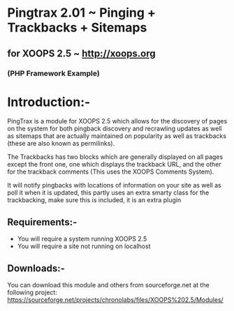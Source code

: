 # Pingtrax 2.01 ~ Pinging + Trackbacks + Sitemaps
## for XOOPS 2.5 ~ http://xoops.org
### (PHP Framework Example)

# Introduction:-

PingTrax is a module for XOOPS 2.5 which allows for the discovery of pages on the system for both pingback discovery and recrawling updates as well as sitemaps that are actually maintained on popularity as well as trackbacks (these are also known as permilinks).

The Trackbacks has two blocks which are generally displayed on all pages except the front one, one which displays the trackback URL, and the other for the trackback comments (This uses the XOOPS Comments System).

It will notify pingbacks with locations of information on your site as well as poll it when it is updated, this partly uses an extra smarty class for the trackbacking, make sure this is included, it is an extra plugin

## Requirements:-

 * You will require a system running XOOPS 2.5
 * You will require a site not running on localhost

## Downloads:-

You can download this module and others from sourceforge.net at the following project: https://sourceforge.net/projects/chronolabs/files/XOOPS%202.5/Modules/


